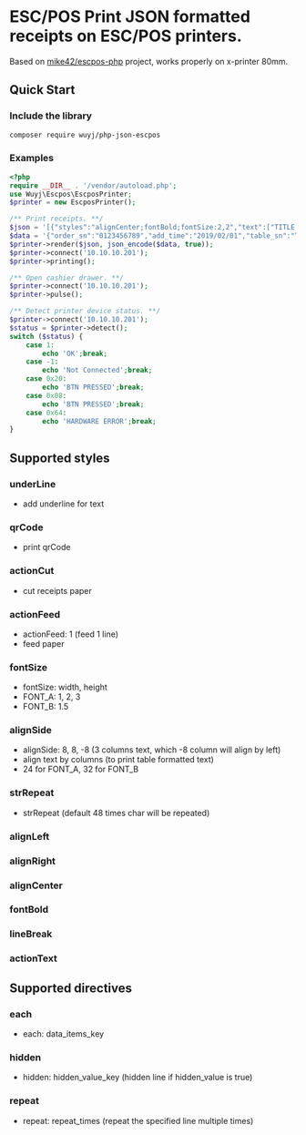 # ESC/POS Print JSON formatted receipts on ESC/POS printers.

Based on [mike42/escpos-php](https://github.com/mike42/escpos-php) project, works properly on x-printer 80mm.

## Quick Start

### Include the library
```bash
composer require wuyj/php-json-escpos
```

### Examples
```php
<?php
require __DIR__ . '/vendor/autoload.php';
use Wuyj\Escpos\EscposPrinter;
$printer = new EscposPrinter();

/** Print receipts. **/
$json = '[{"styles":"alignCenter;fontBold;fontSize:2,2","text":["TITLE TITLE TITLE","","标题标题标题标题",""]},{"styles":"fontSize:1,1","text":["订单号: ${order_sn}"]},{"styles":"fontSize:1,1","text":["订单时间: ${add_time}"]},{"styles":"alignSide:12,12","text":["座位号: ${table_sn}","用餐人数: ${cover}"]},{"styles":"hidden:hide_refund_text","text":["原因:${refund_reason}"]},{"styles":"strRepeat","text":["-"]},{"styles":"each:foods;alignSide:17,-2,-5","text":[{"styles":"","text":[["${item_name_en}","${item_quantity}","${item_price}"],["${item_name_zh}","",""]]},{"styles":"each:specs_items","text":[["* ${item_attr_en} ${item_attr}","",""]]},{"styles":"hidden:hide_remark","text":["* ${remark}","",""]}]},{"styles":"strRepeat","text":["-"]},{"styles":"alignSide:-14,-10;fontSize:1,1","text":["小计:","${sub_total}"]},{"styles":"alignSide:-14,-10;fontSize:1,1","text":["折扣:","${discount}"]},{"styles":"alignSide:-14,-10;fontSize:1,1;fontBold","text":["总计:","${total}"]},{"styles":"alignSide:8,8,-8;fontSize:1,1;fontBold","text":["支付方式","","金额"]},{"styles":"each:payTypeItems;alignSide:8,8,-8","text":["${pay_name}","${en_name}","${amount}"]}]';
$data = '{"order_sn":"0123456789","add_time":"2019/02/01","table_sn":"T100","cover":4,"refund_reason":"TOO EXPENSIVE","hide_refund_text":true,"sub_total":600,"total":540,"discount":"90%","payTypeItems":[{"pay_name":"支付宝","en_name":"AliPay","amount":540}],"hide_pay_type_list":false,"foods":[{"remark":"remark test","hide_remark":true,"item_name_en":"foods","item_quantity":2,"item_price":100.00,"item_name_zh":"食物","specs_items":[]},{"remark":"remark test","hide_remark":false,"item_name_en":"juice","item_quantity":2,"item_price":200.00,"item_name_zh":"饮料","specs_items":[{"item_attr_en":"No Ice","item_attr":"不加冰"},{"item_attr_en":"No Sugar","item_attr":"不加糖"}]}]}';
$printer->render($json, json_encode($data, true));
$printer->connect('10.10.10.201');
$printer->printing();

/** Open cashier drawer. **/
$printer->connect('10.10.10.201');
$printer->pulse();

/** Detect printer device status. **/
$printer->connect('10.10.10.201');
$status = $printer->detect();
switch ($status) {
    case 1: 
        echo 'OK';break;
	case -1:
        echo 'Not Connected';break;
	case 0x20:
	    echo 'BTN PRESSED';break;
	case 0x08:
	    echo 'BTN PRESSED';break;
	case 0x64:
	    echo 'HARDWARE ERROR';break;
}
```

## Supported styles
### underLine
* add underline for text
### qrCode
* print qrCode
### actionCut
* cut receipts paper
### actionFeed
* actionFeed: 1 (feed 1 line)
* feed paper
### fontSize
* fontSize: width, height
* FONT_A: 1, 2, 3
* FONT_B: 1.5
### alignSide
* alignSide: 8, 8, -8 (3 columns text, which -8 column will align by left)
* align text by columns (to print table formatted text)
* 24 for FONT_A, 32 for FONT_B
### strRepeat
* strRepeat (default 48 times char will be repeated)
### alignLeft
### alignRight
### alignCenter
### fontBold
### lineBreak
### actionText


## Supported directives
### each
* each: data_items_key
### hidden
* hidden: hidden_value_key (hidden line if hidden_value is true)
### repeat
* repeat: repeat_times (repeat the specified line multiple times)